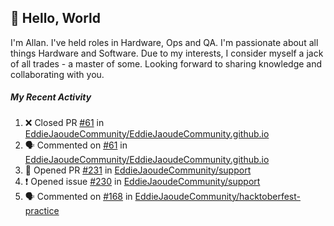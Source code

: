 ## :wave: Hello, World

I'm Allan. I've held roles in Hardware, Ops and QA. I'm passionate about all things Hardware and Software. Due to my interests, I consider myself a jack of all trades - a master of some. Looking forward to sharing knowledge and collaborating with you.

##### My Recent Activity
<!--START_SECTION:activity-->
1. ❌ Closed PR [#61](https://github.com//EddieJaoudeCommunity/EddieJaoudeCommunity.github.io/pull/61) in [EddieJaoudeCommunity/EddieJaoudeCommunity.github.io](https://github.com//EddieJaoudeCommunity/EddieJaoudeCommunity.github.io)
2. 🗣 Commented on [#61](https://github.com//EddieJaoudeCommunity/EddieJaoudeCommunity.github.io/issues/61) in [EddieJaoudeCommunity/EddieJaoudeCommunity.github.io](https://github.com//EddieJaoudeCommunity/EddieJaoudeCommunity.github.io)
3. 💪 Opened PR [#231](https://github.com//EddieJaoudeCommunity/support/pull/231) in [EddieJaoudeCommunity/support](https://github.com//EddieJaoudeCommunity/support)
4. ❗️ Opened issue [#230](https://github.com//EddieJaoudeCommunity/support/issues/230) in [EddieJaoudeCommunity/support](https://github.com//EddieJaoudeCommunity/support)
5. 🗣 Commented on [#168](https://github.com//EddieJaoudeCommunity/hacktoberfest-practice/issues/168) in [EddieJaoudeCommunity/hacktoberfest-practice](https://github.com//EddieJaoudeCommunity/hacktoberfest-practice)
<!--END_SECTION:activity-->

<!--
**AllanRegush/AllanRegush** is a ✨ _special_ ✨ repository because its `README.md` (this file) appears on your GitHub profile.

Here are some ideas to get you started:

- 🔭 I’m currently working on ...
- 🌱 I’m currently learning ...
- 👯 I’m looking to collaborate on ...
- 🤔 I’m looking for help with ...
- 💬 Ask me about ...
- 📫 How to reach me: ...
- 😄 Pronouns: ...
- ⚡ Fun fact: ...
-->
